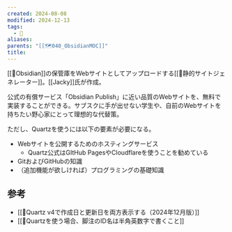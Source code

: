 ```yaml
---
created: 2024-08-08
modified: 2024-12-13
tags:
  - 🧰
aliases: 
parents: "[[🗺️040_ObsidianMOC]]"
title: 
---
```

[[🧰Obsidian]]の保管庫をWebサイトとしてアップロードする[[📝静的サイトジェネレーター]]。[[Jacky]]氏が作成。

公式の有償サービス「Obsidian Publish」に近い品質のWebサイトを、無料で実装することができる。サブスクに手が出せない学生や、自前のWebサイトを持ちたい野心家にとって理想的な代替策。

ただし、Quartzを使うには以下の要素が必要になる。
- Webサイトを公開するためのホスティングサービス
	- Quartz公式はGItHub PagesやCloudflareを使うことを勧めている
- GitおよびGitHubの知識
- （追加機能が欲しければ）プログラミングの基礎知識

## 参考
- [[🦾Quartz v4で作成日と更新日を両方表示する（2024年12月版）]]
- [[💎Quartzを使う場合、脚注のID名は半角英数字で書くこと]]